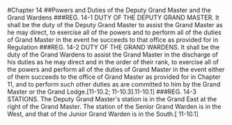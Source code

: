 #Chapter 14
##Powers and Duties of the Deputy Grand Master and the Grand Wardens
###REG. 14-1 DUTY OF THE DEPUTY GRAND MASTER.
It shall be the duty of the Deputy Grand Master to assist the Grand Master as he may direct, to exercise all of the powers and to perform all of the duties of Grand Master in the event he succeeds to that office as provided for in Regulation
###REG. 14-2 DUTY OF THE GRAND WARDENS.
It shall be the duty of the Grand Wardens to assist the Grand Master in the discharge of his duties as he may direct and in the order of their rank, to exercise all of the powers and perform all of the duties of Grand Master in the event either of them succeeds to the office of Grand Master as provided for in Chapter 11, and to perform such other duties as are committed to him by the Grand Master or the Grand Lodge.[11-10.2; 11-10.3].11-10.1]
###REG. 14-3 STATIONS.
The Deputy Grand Master's station is in the Grand East at the right of the Grand Master. The station of the Senior Grand Warden is in the West, and that of the Junior Grand Warden is in the South.[ 11-10.1]